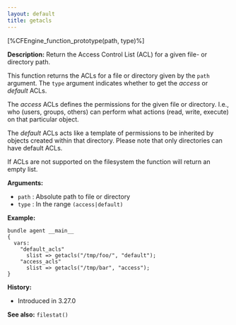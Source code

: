 ```yaml
---
layout: default
title: getacls
---
```


[%CFEngine_function_prototype(path, type)%]

**Description:** Return the Access Control List (ACL) for a given file- or directory path.

This function returns the ACLs for a file or directory given by the `path`
argument. The `type` argument indicates whether to get the _access_ or
_default_ ACLs.

The _access_ ACLs defines the permissions for the given file or directory.
I.e., who (users, groups, others) can perform what actions (read, write,
execute) on that particular object.

The _default_ ACLs acts like a template of permissions to be inherited by
objects created within that directory. Please note that only directories can
have default ACLs.

If ACLs are not supported on the filesystem the function will return an empty
list.

**Arguments:**

- `path` : Absolute path to file or directory
- `type` : In the range `(access|default)`

**Example:**

```cf3
bundle agent __main__
{
  vars:
    "default_acls"
      slist => getacls("/tmp/foo/", "default");
    "access_acls"
      slist => getacls("/tmp/bar", "access");
}
```

**History:**

- Introduced in 3.27.0

**See also:** `filestat()`
